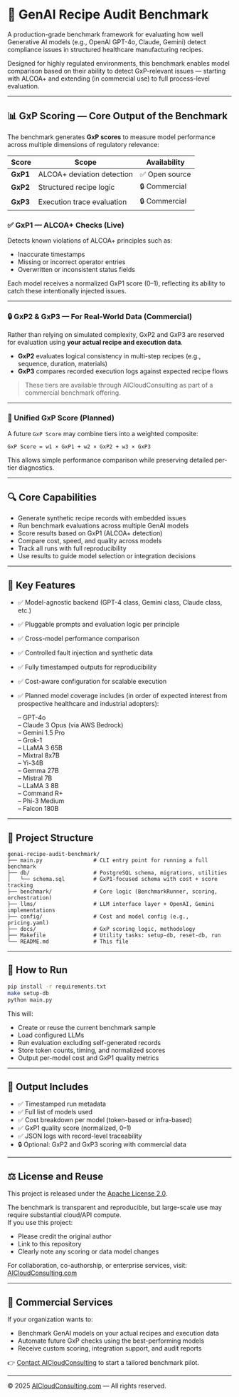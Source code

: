 # 🧪 GenAI Recipe Audit Benchmark

A production-grade benchmark framework for evaluating how well Generative AI models (e.g., OpenAI GPT-4o, Claude, Gemini) detect compliance issues in structured healthcare manufacturing recipes.

Designed for highly regulated environments, this benchmark enables model comparison based on their ability to detect GxP-relevant issues — starting with ALCOA+ and extending (in commercial use) to full process-level evaluation.

---

## 📊 GxP Scoring — Core Output of the Benchmark

The benchmark generates **GxP scores** to measure model performance across multiple dimensions of regulatory relevance:

| Score     | Scope                        | Availability |
|-----------|------------------------------|--------------|
| **GxP1**  | ALCOA+ deviation detection    | ✅ Open source |
| **GxP2**  | Structured recipe logic       | 🔒 Commercial |
| **GxP3**  | Execution trace evaluation    | 🔒 Commercial |

### ✅ GxP1 — ALCOA+ Checks (Live)
Detects known violations of ALCOA+ principles such as:
- Inaccurate timestamps
- Missing or incorrect operator entries
- Overwritten or inconsistent status fields

Each model receives a normalized GxP1 score (0–1), reflecting its ability to catch these intentionally injected issues.

---

### 🔒 GxP2 & GxP3 — For Real-World Data (Commercial)
Rather than relying on simulated complexity, GxP2 and GxP3 are reserved for evaluation using **your actual recipe and execution data**.

- **GxP2** evaluates logical consistency in multi-step recipes (e.g., sequence, duration, materials)
- **GxP3** compares recorded execution logs against expected recipe flows

> These tiers are available through AICloudConsulting as part of a commercial benchmark offering.

---

### 🧠 Unified GxP Score (Planned)
A future `GxP Score` may combine tiers into a weighted composite:

```text
GxP Score = w1 × GxP1 + w2 × GxP2 + w3 × GxP3
```

This allows simple performance comparison while preserving detailed per-tier diagnostics.

---

## 🔍 Core Capabilities

- Generate synthetic recipe records with embedded issues  
- Run benchmark evaluations across multiple GenAI models  
- Score results based on GxP1 (ALCOA+ detection)  
- Compare cost, speed, and quality across models  
- Track all runs with full reproducibility  
- Use results to guide model selection or integration decisions  

---

## 🧠 Key Features

- ✅ Model-agnostic backend (GPT-4 class, Gemini class, Claude class, etc.)
- ✅ Pluggable prompts and evaluation logic per principle
- ✅ Cross-model performance comparison
- ✅ Controlled fault injection and synthetic data
- ✅ Fully timestamped outputs for reproducibility
- ✅ Cost-aware configuration for scalable execution
- ✅ Planned model coverage includes (in order of expected interest from prospective healthcare and industrial adopters):

  – GPT-4o  
  – Claude 3 Opus (via AWS Bedrock)  
  – Gemini 1.5 Pro  
  – Grok-1  
  – LLaMA 3 65B  
  – Mixtral 8x7B  
  – Yi-34B  
  – Gemma 27B  
  – Mistral 7B  
  – LLaMA 3 8B  
  – Command R+  
  – Phi-3 Medium  
  – Falcon 180B

---

## 📂 Project Structure

```
genai-recipe-audit-benchmark/
├── main.py                # CLI entry point for running a full benchmark
├── db/                    # PostgreSQL schema, migrations, utilities
│   └── schema.sql         # GxP1-focused schema with cost + score tracking
├── benchmark/             # Core logic (BenchmarkRunner, scoring, orchestration)
├── llms/                  # LLM interface layer + OpenAI, Gemini implementations
├── config/                # Cost and model config (e.g., pricing.yaml)
├── docs/                  # GxP scoring logic, methodology
├── Makefile               # Utility tasks: setup-db, reset-db, run
└── README.md              # This file
```

---

## 🚀 How to Run

```bash
pip install -r requirements.txt
make setup-db
python main.py
```

This will:
- Create or reuse the current benchmark sample
- Load configured LLMs
- Run evaluation excluding self-generated records
- Store token counts, timing, and normalized scores
- Output per-model cost and GxP1 quality metrics

---

## 📄 Output Includes

- ✅ Timestamped run metadata  
- ✅ Full list of models used  
- ✅ Cost breakdown per model (token-based or infra-based)  
- ✅ GxP1 quality score (normalized, 0–1)  
- ✅ JSON logs with record-level traceability  
- 🔒 Optional: GxP2 and GxP3 scoring with commercial data

---

## ⚖️ License and Reuse

This project is released under the [Apache License 2.0](./LICENSE).

The benchmark is transparent and reproducible, but large-scale use may require substantial cloud/API compute.  
If you use this project:

- Please credit the original author  
- Link to this repository  
- Clearly note any scoring or data model changes  

For collaboration, co-authorship, or enterprise services, visit:  
[AICloudConsulting.com](https://aicloudconsulting.com)

---

## 💼 Commercial Services

If your organization wants to:
- Benchmark GenAI models on your actual recipes and execution data
- Automate future GxP checks using the best-performing models
- Receive custom scoring, integration support, and audit reports

👉 [Contact AICloudConsulting](https://aicloudconsulting.com) to start a tailored benchmark pilot.

---

© 2025 [AICloudConsulting.com](https://aicloudconsulting.com) — All rights reserved.